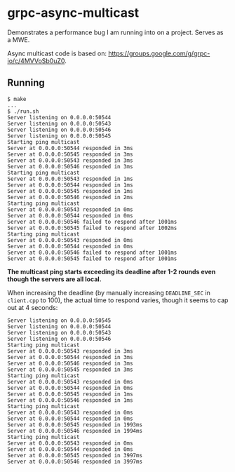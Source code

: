 # grpc-async-multicast

Demonstrates a performance bug I am running into on a project. Serves as a MWE.

Async multicast code is based on: https://groups.google.com/g/grpc-io/c/4MVVoSb0uZ0.

## Running

```
$ make
...
$ ./run.sh
Server listening on 0.0.0.0:50544
Server listening on 0.0.0.0:50543
Server listening on 0.0.0.0:50546
Server listening on 0.0.0.0:50545
Starting ping multicast
Server at 0.0.0.0:50544 responded in 3ms
Server at 0.0.0.0:50545 responded in 3ms
Server at 0.0.0.0:50543 responded in 3ms
Server at 0.0.0.0:50546 responded in 3ms
Starting ping multicast
Server at 0.0.0.0:50543 responded in 1ms
Server at 0.0.0.0:50544 responded in 1ms
Server at 0.0.0.0:50545 responded in 1ms
Server at 0.0.0.0:50546 responded in 2ms
Starting ping multicast
Server at 0.0.0.0:50543 responded in 0ms
Server at 0.0.0.0:50544 responded in 0ms
Server at 0.0.0.0:50546 failed to respond after 1001ms
Server at 0.0.0.0:50545 failed to respond after 1002ms
Starting ping multicast
Server at 0.0.0.0:50543 responded in 0ms
Server at 0.0.0.0:50544 responded in 0ms
Server at 0.0.0.0:50546 failed to respond after 1001ms
Server at 0.0.0.0:50545 failed to respond after 1001ms
```

**The multicast ping starts exceeding its deadline after 1-2 rounds even though the servers are all local.**

When increasing the deadline (by manually increasing `DEADLINE_SEC` in `client.cpp` to 100), the actual time to respond varies, though it seems to cap out at 4 seconds:

```
Server listening on 0.0.0.0:50545
Server listening on 0.0.0.0:50544
Server listening on 0.0.0.0:50543
Server listening on 0.0.0.0:50546
Starting ping multicast
Server at 0.0.0.0:50543 responded in 3ms
Server at 0.0.0.0:50544 responded in 3ms
Server at 0.0.0.0:50546 responded in 3ms
Server at 0.0.0.0:50545 responded in 3ms
Starting ping multicast
Server at 0.0.0.0:50543 responded in 0ms
Server at 0.0.0.0:50544 responded in 0ms
Server at 0.0.0.0:50545 responded in 1ms
Server at 0.0.0.0:50546 responded in 1ms
Starting ping multicast
Server at 0.0.0.0:50543 responded in 0ms
Server at 0.0.0.0:50544 responded in 0ms
Server at 0.0.0.0:50545 responded in 1993ms
Server at 0.0.0.0:50546 responded in 1994ms
Starting ping multicast
Server at 0.0.0.0:50543 responded in 0ms
Server at 0.0.0.0:50544 responded in 0ms
Server at 0.0.0.0:50545 responded in 3997ms
Server at 0.0.0.0:50546 responded in 3997ms
```
